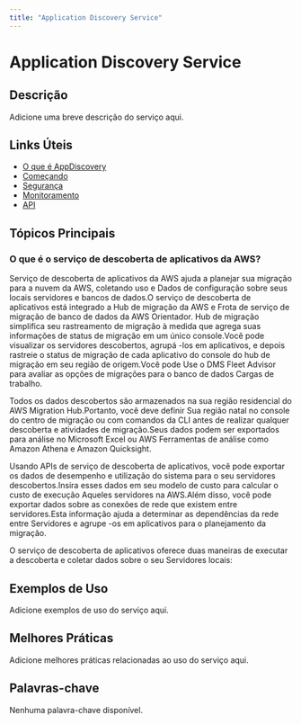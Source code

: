 ```yaml
---
title: "Application Discovery Service"
---
```


# Application Discovery Service

## Descrição

Adicione uma breve descrição do serviço aqui.

## Links Úteis

- [O que é AppDiscovery](https://docs.aws.amazon.com/application-discovery/latest/userguide/what-is-appdiscovery.html)
- [Começando](https://docs.aws.amazon.com/application-discovery/latest/userguide/getting-started.html)
- [Segurança](https://docs.aws.amazon.com/application-discovery/latest/userguide/security.html)
- [Monitoramento](https://docs.aws.amazon.com/application-discovery/latest/userguide/monitoring.html)
- [API](https://docs.aws.amazon.com/application-discovery/latest/userguide/api.html)

## Tópicos Principais

### O que é o serviço de descoberta de aplicativos da AWS?

Serviço de descoberta de aplicativos da AWS ajuda a planejar sua migração para a nuvem da AWS, coletando uso e
Dados de configuração sobre seus locais
servidores e
bancos de dados.O serviço de descoberta de aplicativos está integrado a
Hub de migração da AWS e
Frota de serviço de migração de banco de dados da AWS
Orientador.
Hub de migração simplifica seu rastreamento de migração à medida que agrega suas informações de status de migração
em um único console.Você pode visualizar os servidores descobertos, agrupá -los em aplicativos,
e depois rastreie o status de migração de cada aplicativo do console do hub de migração em seu
região de origem.Você pode
Use o DMS Fleet Advisor para avaliar as opções de migrações para o banco de dados
Cargas de trabalho.

Todos os dados descobertos são armazenados na sua região residencial do AWS Migration Hub.Portanto, você deve definir
Sua região natal no console do centro de migração ou com comandos da CLI antes de realizar qualquer descoberta
e atividades de migração.Seus dados podem ser exportados para análise no Microsoft Excel ou AWS
Ferramentas de análise como Amazon Athena e Amazon Quicksight.

Usando APIs de serviço de descoberta de aplicativos, você pode exportar os dados de desempenho e utilização do sistema para o seu
servidores descobertos.Insira esses dados em seu modelo de custo para calcular o custo de execução
Aqueles servidores na AWS.Além disso, você pode exportar dados sobre as conexões de rede que
existem entre servidores.Esta informação ajuda a determinar as dependências da rede entre
Servidores e agrupe -os em aplicativos para o planejamento da migração.

O serviço de descoberta de aplicativos oferece duas maneiras de executar a descoberta e coletar dados sobre o seu
Servidores locais:

## Exemplos de Uso

Adicione exemplos de uso do serviço aqui.

## Melhores Práticas

Adicione melhores práticas relacionadas ao uso do serviço aqui.

## Palavras-chave

Nenhuma palavra-chave disponível.
